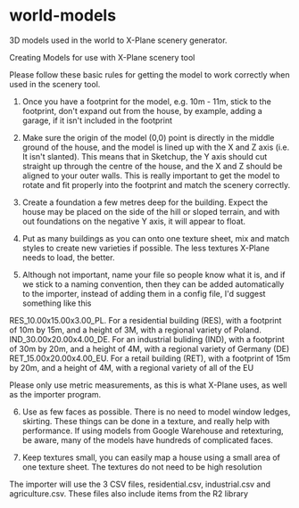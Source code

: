 world-models
============

3D models used in the world to X-Plane scenery generator.

Creating Models for use with X-Plane scenery tool

Please follow these basic rules for getting the model to work correctly when used in the scenery tool.

1) Once you have a footprint for the model, e.g. 10m - 11m, stick to the footprint, don't expand out from the house, by example, adding a garage, if it isn't included in the footprint

2) Make sure the origin of the model (0,0) point is directly in the middle ground of the house, and the model is lined up with the X and Z axis (i.e. It isn't slanted). This means that in Sketchup, the Y axis should cut straight up through the centre of the house, and the X and Z should be aligned to your outer walls. This is really important to get the model to rotate and fit properly into the footprint and match the scenery correctly.

3) Create a foundation a few metres deep for the building. Expect the house may be placed on the side of the hill or sloped terrain, and with out foundations on the negative Y axis, it will appear to float.

4) Put as many buildings as you can onto one texture sheet, mix and match styles to create new varieties if possible. The less textures X-Plane needs to load, the better.

5) Although not important, name your file so people know what it is, and if we stick to a naming convention, then they can be added automatically to the importer, instead of adding them in a config file, I'd suggest something like this

RES_10.00x15.00x3.00_PL. For a residential building (RES), with a footprint of 10m by 15m, and a height of 3M, with a regional variety of Poland.
IND_30.00x20.00x4.00_DE. For an industrial buliding (IND), with a footprint of 30m by 20m, and a height of 4M, with a regional variety of Germany (DE)
RET_15.00x20.00x4.00_EU. For a retail building (RET), with a footprint of 15m by 20m, and a height of 4M, with a regional variety of all of the EU

Please only use metric measurements, as this is what X-Plane uses, as well as the importer program.

6) Use as few faces as possible. There is no need to model window ledges, skirting. These things can be done in a texture, and really help with performance. If using models from Google Warehouse and retexturing, be aware, many of the models have hundreds of complicated faces.

7) Keep textures small, you can easily map a house using a small area of one texture sheet. The textures do not need to be high resolution


The importer will use the 3 CSV files, residential.csv, industrial.csv and agriculture.csv. These files also include items from the R2 library